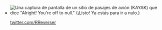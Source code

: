 -   ![Una captura de pantalla de un sitio de pasajes de avión (KAYAK) que dice "Alright! You're off to null." (¡Listo! Ya estás para ir a nulo.)](Nullificación.md-kayak.jpg)

    [twitter.com/RReverser](https://twitter.com/RReverser/status/1466813271000981508)
